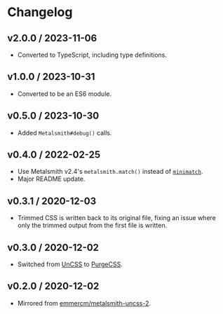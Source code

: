 # Changelog

## v2.0.0 / 2023-11-06

- Converted to TypeScript, including type definitions.

## v1.0.0 / 2023-10-31

- Converted to be an ES6 module.

## v0.5.0 / 2023-10-30

- Added `Metalsmith#debug()` calls.

## v0.4.0 / 2022-02-25

- Use Metalsmith v2.4's `metalsmith.match()` instead of [`minimatch`](https://www.npmjs.com/package/minimatch).
- Major README update.

## v0.3.1 / 2020-12-03

- Trimmed CSS is written back to its original file, fixing an issue where only the trimmed output from the first file is written.

## v0.3.0 / 2020-12-02

- Switched from [UnCSS](https://github.com/uncss/uncss) to [PurgeCSS](https://purgecss.com/).

## v0.2.0 / 2020-12-02

- Mirrored from [emmercm/metalsmith-uncss-2](https://github.com/emmercm/metalsmith-uncss-2).
